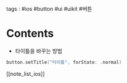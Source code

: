 tags : #ios #button #ui #uikit #버튼  

# Contents
- 타이틀을 바꾸는 방법
```swift
button.setTitle("타이틀", forState: .normal)
```

[[note_list_ios]]